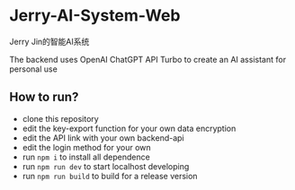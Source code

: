 # Jerry-AI-System-Web
Jerry Jin的智能AI系统

The backend uses OpenAI ChatGPT API Turbo to create an AI assistant for personal use

## How to run?

- clone this repository
- edit the key-export function for your own data encryption
- edit the API link with your own backend-api
- edit the login method for your own
- run ```npm i``` to install all dependence
- run ```npm run dev``` to start localhost developing
- run ```npm run build``` to build for a release version
